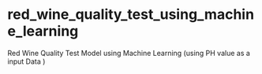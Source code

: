 # red_wine_quality_test_using_machine_learning
Red Wine Quality Test Model using Machine Learning (using PH value as a input Data )
